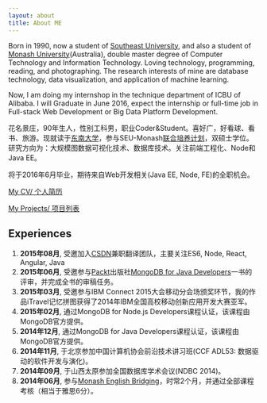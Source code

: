 ```yaml
---
layout: about
title: About ME
---
```


Born in 1990, now a student of [Southeast University](http://www.seu.edu.cn/), and also a student of [Monash University](http://www.monash.edu/)(Australia), double master degree of Computer Technology and Information Technology. Loving technology, programming, reading, and photographing. The research interests of mine are database technology, data visualization, and application of machine learning. 

Now, I am doing my internshop in the technique department of ICBU of Alibaba. I will Graduate in June 2016, expect the internship or full-time job in Full-stack Web Development or Big Data Platform Development.

花名景庄，90年生人，性别工科男，职业Coder&Student。喜好广，好看球、看书、旅游。现就读于[东南大学](http://www.seu.edu.cn/)，参与SEU-Monash[联合培养计划](https://www.monash.edu/about/campuses/china)，双硕士学位。
研究方向为：大规模图数据可视化技术、数据库技术。关注前端工程化、Node和Java EE。

将于2016年6月毕业，期待来自Web开发相关(Java EE, Node, FE)的全职机会。

[My CV/ 个人简历](/RESUME.html)

[My Projects/ 项目列表](http://wwsun.me/project.html)

## Experiences

1. **2015年08月**, 受邀加入[CSDN](http://www.csdn.net/)兼职翻译团队，主要关注ES6, Node, React, Angular, Java
1. **2015年06月**, 受邀参与[Packt](https://www.packtpub.com/)出版社[MongoDB for Java Developers](https://www.packtpub.com/application-development/mongodb-java-developers)一书的评审，并完成全书的审稿任务。
1. **2015年03月**, 受邀参与IBM Connect 2015大会移动分会场颁奖环节，我的作品iTravel记忆拼图获得了2014年IBM全国高校移动创新应用开发大赛亚军。
2. **2015年02月**, 通过MongoDB for Node.js Developers课程认证，该课程由MongoDB官方提供。
3. **2014年12月**, 通过MongoDB for Java Developers课程认证，该课程由MongoDB官方提供。
4. **2014年11月**, 于北京参加中国计算机协会前沿技术讲习班(CCF ADL53: 数据驱动的软件开发与演化)。
5. **2014年09月**, 于山西太原参加全国数据库学术会议(NDBC 2014)。
6. **2014年06月**, 参与[Monash English Bridging](http://www.monash.edu/)，时常2个月，并通过全部课程考核（相当于雅思6分）。
